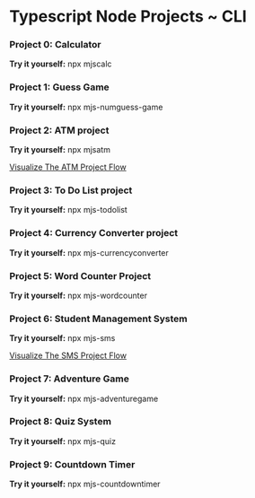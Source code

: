 # Typescript Node Projects ~ CLI 


<p> </p>
<h3>Project 0: Calculator</h3>
  <p>  <b>Try it yourself:</b> npx mjscalc </p>

<h3>Project 1: Guess Game</h3>
  <p>   <b>Try it yourself:</b> npx mjs-numguess-game </p>

<h3>Project 2: ATM project</h3>
  <p>  <b>Try it yourself:</b> npx mjsatm </p>
  <a href = "https://user-images.githubusercontent.com/28400845/211151380-d78749d3-b173-4490-8fd6-bbe7f45bab4a.png">  Visualize The ATM Project Flow </a>
  
<h3>Project 3: To Do List project</h3>
  <p>  <b>Try it yourself:</b> npx mjs-todolist </p>
  
  <h3>Project 4: Currency Converter project</h3>
  <p>  <b>Try it yourself:</b> npx mjs-currencyconverter </p>
  
<h3>Project 5: Word Counter Project</h3>
<p>  <b>Try it yourself:</b> npx  mjs-wordcounter </p>
  
<h3>Project 6: Student Management System</h3>
  <p>   <b>Try it yourself:</b> npx mjs-sms </p>
  <a href = "https://user-images.githubusercontent.com/28400845/211277612-a1a240b1-8c3d-4e82-a931-4f6f49d02cdd.png">Visualize The SMS Project Flow </a>
  
<h3>Project 7: Adventure Game</h3>
  <p>   <b>Try it yourself:</b> npx mjs-adventuregame </p>
  
<h3>Project 8: Quiz System</h3>
  <p>   <b>Try it yourself:</b> npx mjs-quiz </p>
  
<h3>Project 9: Countdown Timer</h3>
  <p>   <b>Try it yourself:</b> npx mjs-countdowntimer </p>

